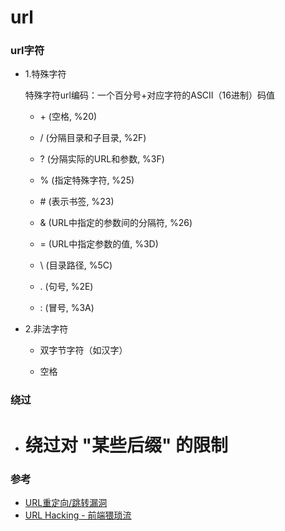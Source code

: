 # url

### url字符

* 1.特殊字符

    特殊字符url编码：一个百分号+对应字符的ASCII（16进制）码值

    * \+ (空格, %20)

    * / (分隔目录和子目录, %2F)

    * ? (分隔实际的URL和参数, %3F)

    * % (指定特殊字符, %25)

    * \# (表示书签, %23)

    * & (URL中指定的参数间的分隔符, %26)

    * = (URL中指定参数的值, %3D)

    * \ (目录路径, %5C)

    * . (句号, %2E)

    * : (冒号, %3A)

* 2.非法字符

    * 双字节字符（如汉字）

    * 空格

### 绕过

* # 绕过对 "某些后缀" 的限制

### 参考

* [URL重定向/跳转漏洞][1]
* [URL Hacking - 前端猥琐流][2]

[1]: http://drops.wooyun.org/papers/58
[2]: http://drops.wooyun.org/tips/750
